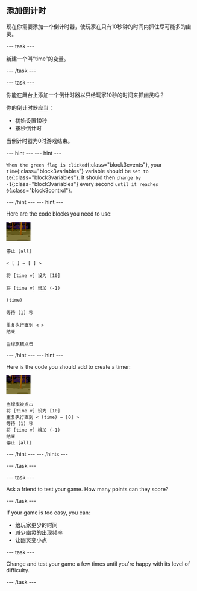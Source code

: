 ## 添加倒计时

现在你需要添加一个倒计时器，使玩家在只有10秒钟的时间内抓住尽可能多的幽灵。

\--- task \---

新建一个叫“time”的变量。

\--- /task \---

\--- task \---

你能在舞台上添加一个倒计时器以只给玩家10秒的时间来抓幽灵吗？

你的倒计时器应当：

+ 初始设置10秒
+ 按秒倒计时

当倒计时器为0时游戏结束。

\--- hint \--- \--- hint \---

`When the green flag is clicked`{:class="block3events"}, your `time`{:class="block3variables"} variable should be `set to 10`{:class="block3variables"}. It should then `change by -1`{:class="block3variables"} every second `until it reaches 0`{:class="block3control"}.

\--- /hint \--- \--- hint \---

Here are the code blocks you need to use:

![ghost-sprite](images/ghost-backdrop.png)

```blocks3
停止 [all]

< [ ] = [ ] >

将 [time v] 设为 [10]

将 [time v] 增加 (-1)

(time)

等待 (1) 秒

重复执行直到 < >
结束

当绿旗被点击

```

\--- /hint \--- \--- hint \---

Here is the code you should add to create a timer:

![backdrop icon](images/ghost-backdrop.png)

```blocks3
当绿旗被点击
将 [time v] 设为 [10]
重复执行直到 < (time) = [0] >
等待 (1) 秒
将 [time v] 增加 (-1)
结束
停止 [all]
```

\--- /hint \--- \--- /hints \---

\--- /task \---

\--- task \---

Ask a friend to test your game. How many points can they score?

\--- /task \---

If your game is too easy, you can:

+ 给玩家更少的时间
+ 减少幽灵的出现频率
+ 让幽灵变小点

\--- task \---

Change and test your game a few times until you're happy with its level of difficulty.

\--- /task \---